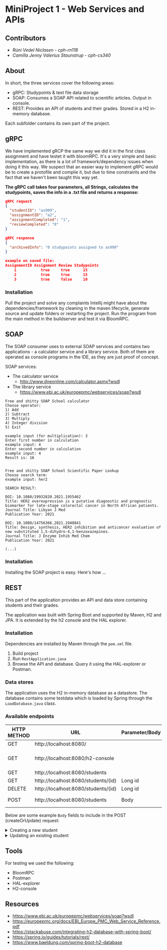 # MiniProject 1 - Web Services and APIs

## Contributors
- _Rúni Vedel Niclasen - cph-rn118_
- _Camilla Jenny Valerius Staunstrup - cph-cs340_

## About

In short, the three services cover the following areas:
- gRPC: Studypoints & text file data storage
- SOAP: Consumes a SOAP API related to scientific articles. Output in console.
- REST: Provides an API of students and their grades. Stored in a H2 in-memory database.

Each subfolder contains its own part of the project.

## gRPC
We have implemented gRCP the same way we did it in the first class assignment and have testet it with bloomRPC. It's a very simple and basic implementation, as there is a lot of framework/dependency issues when doing it this way. We suspect that an easier way to implement gRPC would be to create a protofile and complie it, but due to time constraints and the fact that we haven't been taught this way yet. 
  
**The gRPC call takes four parameters, all Strings, calculates the studypoints, saves the info in a .txt file and returns a response:**
```json
gRPC request
{
  "studentID": "as999",
  "assignmentID": "a2",
  "assignmentCompleted": "1",
  "reviewCompleted": "0"
}

gRPC response
{
  "archivedInfo": "0 studypoints assigned to as999"
}

example on saved file:
AssignmentID Assignment Review Studypoints
    1           true     true      15
    2           true     true      15
    3           true     false     10
```

### Installation
Pull the project and solve any complaints Intellij might have about the dependencies/framework by cleaning in the maven lifecycle, generate source and update folders or restarting the project. Run the program from the main method in the buildserver and test it via BloomRPC. 

## SOAP
The SOAP consumer uses to external SOAP services and contains two applications - a calculator service and a library service. Both of them are operated as console programs in the IDE, as they are just proof of concept. 

SOAP services:
* The calculator service
    * http://www.dneonline.com/calculator.asmx?wsdl
* The library service 
    * https://www.ebi.ac.uk/europepmc/webservices/soap?wsdl

```
Free and shitty SOAP School calculator
Choose operator:
1) Add
2) Subtract
3) Multiply
4) Integer division
5) Exit

example input (for multiplication): 3
Enter first number in calculation
example input: 4
Enter second number in calculation
example input: 4
Result is: 16


Free and shitty SOAP School Scientific Paper Lookup
Choose search term:
example input: her2

SEARCH RESULT:

DOI: 10.1080/19932820.2021.1955462
Title: HER2 overexpression is a putative diagnostic and prognostic biomarker for late-stage colorectal cancer in North African patients.
Journal Title: Libyan J Med
Publication Year: 2021

DOI: 10.1080/14756366.2021.1948841
Title: Design, synthesis, HER2 inhibition and anticancer evaluation of new substituted 1,5-dihydro-4,1-benzoxazepines.
Journal Title: J Enzyme Inhib Med Chem
Publication Year: 2021

(...)
```

### Installation
Installing the SOAP project is easy. Here's how ...

## REST
This part of the application provides an API and data store containing students and their grades.

The application was built with Spring Boot and supported by Maven, H2 and JPA. It is extended by the h2 console and the HAL explorer.

### Installation
Dependencies are installed by Maven through the `pom.xml` file.

1) Build project
2) Run `RestApplication.java`
3) Browse the API and database. Query it using the HAL-explorer or Postman.

### Data stores
The application uses the H2 in-memory database as a datastore. The database contains some testdata which is loaded by Spring through the `LoadDatabase.java` class.

### Available endpoints

| HTTP METHOD | URL                                 | Parameter/Body | Notes                                                           |
|-------------|-------------------------------------|----------------|-----------------------------------------------------------------|
| GET         | http://localhost:8080/              |                | HAL Explorer                                                    |
| GET         | http://localhost:8080/h2-console    |                | Browse h2 database. Login details are in application.properties |
| GET         | http://localhost:8080/students      |                | Returns all students                                            |
| GET         | http://localhost:8080/students/{id} | Long id        | Returns student by ID                                           |
| DELETE      | http://localhost:8080/students/{id} | Long id        | Deletes student by ID                                           |
| POST        | http://localhost:8080/students      | Body           | Creates or updates a student.                                   |

Below are some example `Body` fields to include in the POST (createOrUpdate) request:

<details><summary>Creating a new student</summary>

_Do not include `id`_.

```json
{
    "firstName": "John",
    "lastName": "Testman",
    "grades": [
        {
            "subject": "Math",
            "year": "2021",
            "grade": "B"
        },
        {
            "subject": "Home Economics",
            "year": "2021",
            "grade": "A"
        }
    ]
}
```
</details>

<details><summary>Updating an existing student</summary>

_Do include `id` as it matches on this_.

```json
{
    "id":"1",
    "firstName": "John",
    "lastName": "Testman",
    "grades": [
        {
            "subject": "Math",
            "year": "2021",
            "grade": "C"
        },
        {
            "subject": "Home Economics",
            "year": "2021",
            "grade": "C"
        },
         {
            "subject": "newSubject",
            "year": "2021",
            "grade": "A"
        }
    ]
}
```
</details>

## Tools
For testing we used the following:
- BloomRPC
- Postman
- HAL-explorer
- H2-console

## Resources
- https://www.ebi.ac.uk/europepmc/webservices/soap?wsdl 
- https://europepmc.org/docs/EBI_Europe_PMC_Web_Service_Reference.pdf 
- https://stackabuse.com/integrating-h2-database-with-spring-boot/
- https://spring.io/guides/tutorials/rest/ 
- https://www.baeldung.com/spring-boot-h2-database
